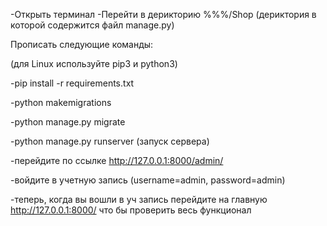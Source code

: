 -Открыть терминал -Перейти в дерикторию %%%/Shop (дериктория в которой содержится файл manage.py)

Прописать следующие команды:

(для Linux используйте pip3 и python3)

-pip install -r requirements.txt

-python makemigrations

-python manage.py migrate

-python manage.py runserver (запуск сервера)

-перейдите по ссылке http://127.0.0.1:8000/admin/

-войдите в учетную запись (username=admin, password=admin)

-теперь, когда вы вошли в уч запись перейдите на главную http://127.0.0.1:8000/ что бы проверить весь функционал

